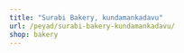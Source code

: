 ```yaml
---
title: "Surabi Bakery, kundamankadavu"
url: /peyad/surabi-bakery-kundamankadavu/
shop: bakery
---
```

